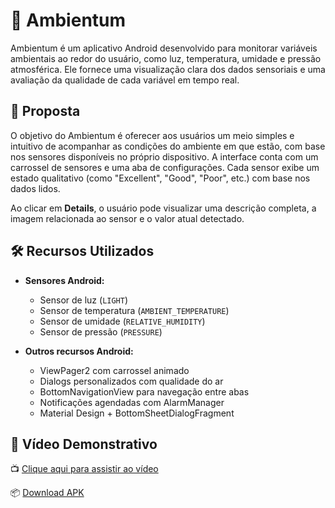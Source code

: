 # 🌿 Ambientum

Ambientum é um aplicativo Android desenvolvido para monitorar variáveis ambientais ao redor do usuário, como luz, temperatura, umidade e pressão atmosférica. Ele fornece uma visualização clara dos dados sensoriais e uma avaliação da qualidade de cada variável em tempo real.

## 📱 Proposta

O objetivo do Ambientum é oferecer aos usuários um meio simples e intuitivo de acompanhar as condições do ambiente em que estão, com base nos sensores disponíveis no próprio dispositivo. A interface conta com um carrossel de sensores e uma aba de configurações. Cada sensor exibe um estado qualitativo (como "Excellent", "Good", "Poor", etc.) com base nos dados lidos.

Ao clicar em **Details**, o usuário pode visualizar uma descrição completa, a imagem relacionada ao sensor e o valor atual detectado.

## 🛠️ Recursos Utilizados

- **Sensores Android:**
  - Sensor de luz (`LIGHT`)
  - Sensor de temperatura (`AMBIENT_TEMPERATURE`)
  - Sensor de umidade (`RELATIVE_HUMIDITY`)
  - Sensor de pressão (`PRESSURE`)

- **Outros recursos Android:**
  - ViewPager2 com carrossel animado
  - Dialogs personalizados com qualidade do ar
  - BottomNavigationView para navegação entre abas
  - Notificações agendadas com AlarmManager
  - Material Design + BottomSheetDialogFragment

## 🎥 Vídeo Demonstrativo

📺 [Clique aqui para assistir ao vídeo](https://drive.google.com/file/d/1YmvnoLZGthY8tfcIy5abYqFLkI-G5Y1P/view?usp=sharing)  

📦 [Download APK](https://drive.google.com/file/d/1tr910iCeySbplw_RP-SKoGlH4P5_GpCj/view?usp=sharing)
